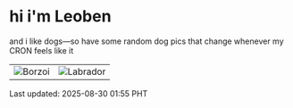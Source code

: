 # hi i'm Leoben

and i like dogs—so have some random dog pics that change whenever my CRON feels like it

|  |  |
|--------|----------|
| ![Borzoi](https://random-dog-vercel.vercel.app/api/random-borzoi?v=1756490149) | ![Labrador](https://random-dog-vercel.vercel.app/api/random-labrador?v=1756490149) |

Last updated: 2025-08-30 01:55 PHT
